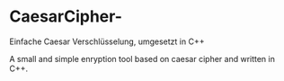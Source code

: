 # CaesarCipher-
Einfache Caesar Verschlüsselung, umgesetzt in C++

A small and simple enryption tool based on caesar cipher and written in C++. 
